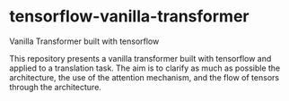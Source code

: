 # tensorflow-vanilla-transformer
Vanilla Transformer built with tensorflow

This repository presents a vanilla transformer built with tensorflow and applied to a translation task. The aim is to clarify as much as possible the architecture, the use of the attention mechanism, and the flow of tensors through the architecture.
